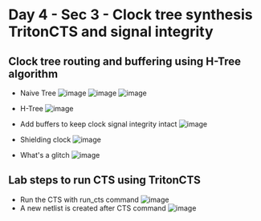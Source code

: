 # Day 4 - Sec 3 - Clock tree synthesis TritonCTS and signal integrity

## Clock tree routing and buffering using H-Tree algorithm
* Naive Tree
![image](https://github.com/ankdesh/vsd-openlane/assets/15871819/08cedcef-9051-49df-a41a-0e56b8adf10e)
![image](https://github.com/ankdesh/vsd-openlane/assets/15871819/65bcb789-829e-4311-b716-d0895a90f305)
![image](https://github.com/ankdesh/vsd-openlane/assets/15871819/3ba29c9b-b7e0-405c-8b85-9e7ac0d4379e)

* H-Tree
![image](https://github.com/ankdesh/vsd-openlane/assets/15871819/113ba3f8-8603-4ee4-a0e0-6d0092d9517e)

* Add buffers to keep clock signal integrity intact
![image](https://github.com/ankdesh/vsd-openlane/assets/15871819/a68d05df-bbc8-4254-9bc4-9c0b1bbe9dfd)

* Shielding clock
![image](https://github.com/ankdesh/vsd-openlane/assets/15871819/b4e244b8-0b15-4a62-898e-eef470dad4b1)

* What's a glitch
![image](https://github.com/ankdesh/vsd-openlane/assets/15871819/f8f07016-6746-41d0-9ce0-9b89876767fd)

##  Lab steps to run CTS using TritonCTS
* Run the CTS with run_cts command
![image](https://github.com/ankdesh/vsd-openlane/assets/15871819/16a830f9-417e-4e2a-96a5-61002c873a89)
* A new netlist is created after CTS command
![image](https://github.com/ankdesh/vsd-openlane/assets/15871819/e91925ec-ca80-45cd-b429-05e2684772b6)
